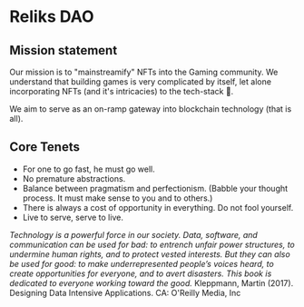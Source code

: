 # Reliks DAO

## Mission statement
Our mission is to "mainstreamify" NFTs into the Gaming community.
We understand that building games is very complicated by itself, let
alone incorporating NFTs (and it's intricacies) to the tech-stack 🤯.

We aim to serve as an on-ramp gateway into blockchain technology (that is all).

## Core Tenets
- For one to go fast, he must go well.
- No premature abstractions.
- Balance between pragmatism and perfectionism. (Babble your thought process. It must make sense to you and to others.)
- There is always a cost of opportunity in everything. Do not fool yourself.
- Live to serve, serve to live.

*Technology is a powerful force in our society. Data, software, and communication can
be used for bad: to entrench unfair power structures, to undermine human rights, and to protect vested interests. But they can also be used for good: to make underrepresented people’s voices heard, to create opportunities for everyone, and to avert disasters. This book is dedicated to everyone working toward the good.*
Kleppmann, Martin (2017). Designing Data Intensive Applications. CA: O'Reilly Media, Inc
